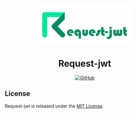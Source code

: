 <p align="center">
  <img src="./assets/logo.png" alt="Request-jwt logo" width="295" height="128">
  <h1 align="center">Request-jwt</h1>
</p>
<p align="center">
    <a aria-label="License" href="https://github.com/UrijHoruzij/request-jwt/blob/master/LICENSE">
      <img alt="GitHub" src="https://img.shields.io/github/license/UrijHoruzij/request-jwt?color=008c62">
    </a>
  </p>

## License

Request-jwt is released under the [MIT License](https://github.com/UrijHoruzij/request-jwt/blob/master/LICENSE).
